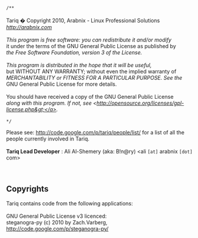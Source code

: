 `/**` <br>
<code>*</code> <br>
<code>*</code> Tariq � Copyright 2010, Arabnix - Linux Professional Solutions <br>
<code>*</code> <a href='http://arabnix.com'>http://arabnix.com</a> <br>
<code>*</code> <br>
<code>*</code> This program is free software: you can redistribute it and/or modify <br>
<code>*</code> it under the terms of the GNU General Public License as published by <br>
<code>*</code> the Free Software Foundation, version 3 of the License. <br>
<code>*</code> <br>
<code>*</code> This program is distributed in the hope that it will be useful, <br>
<code>*</code> but WITHOUT ANY WARRANTY; without even the implied warranty of <br>
<code>*</code> MERCHANTABILITY or FITNESS FOR A PARTICULAR PURPOSE. See the <br>
<code>*</code> GNU General Public License for more details. <br>
<code>*</code> <br>
<code>*</code> You should have received a copy of the GNU General Public License <br>
<code>*</code> along with this program. If not, see <<a href='http://opensource.org/licenses/gpl-license.php>'>http://opensource.org/licenses/gpl-license.php&gt;</a>. <br>
<code>*</code> <br>
<code>*/</code> <br>

Please see: <a href='http://code.google.com/p/tariq/people/list/'>http://code.google.com/p/tariq/people/list/</a> for a list of all the people currently involved in Tariq.<br>
<br>
<b>Tariq Lead Developer</b>  : Ali Al-Shemery (aka: B!n@ry) <ali <code>[at]</code> arabnix <code>[dot]</code> com><br>
<br>
<br>
<h2>Copyrights</h2>

Tariq contains code from the following applications:<br>
<br>
GNU General Public License v3 licenced:<br>
steganogra-py (c) 2010 by Zach.Varberg, <a href='http://code.google.com/p/steganogra-py/'>http://code.google.com/p/steganogra-py/</a>